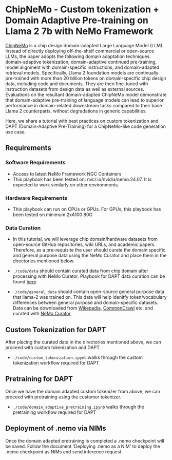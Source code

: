 # ChipNeMo - Custom tokenization + Domain Adaptive Pre-training on Llama 2 7b with NeMo Framework

[ChipNeMo](https://arxiv.org/pdf/2311.00176) is a chip design domain-adapted Large Language Model (LLM). Instead of directly deploying off-the-shelf commercial or open-source LLMs, the paper adopts the following domain adaptation techniques: domain-adaptive tokenization, domain-adaptive continued pre-training, model alignment with domain-specific instructions, and domain-adapted retrieval models. Specifically, Llama 2 foundation models are continually pre-trained with more than 20 billion tokens on domain-specific chip design data, including code and documents. They are then fine-tuned with instruction datasets from design data as well as external sources. Evaluations on the resultant domain-adapted ChipNeMo model demonstrate that domain-adaptive pre-training of language models can lead to superior performance in domain-related downstream tasks compared to their base Llama 2 counterparts, without degradations in generic capabilities.

Here, we share a tutorial with best practices on custom tokenization and DAPT (Domain-Adaptive Pre-Training) for a ChipNeMo-like code generation use case.

## Requirements

### Software Requirements
* Access to latest NeMo Framework NGC Containers
* This playbook has been tested on: nvcr.io/nvidia/nemo:24.07. It is expected to work similarly on other environments.

### Hardware Requirements
* This playbook can run on CPUs or GPUs. For GPUs, this playbook has been tested on minimum 2xA100 80G

### Data Curation

* In this tutorial, we will leverage chip domain/hardware datasets from open-source GitHub repositories, wiki URLs, and academic papers. Therefore, as a pre-requisite the user should curate the domain specific and general purpose data using the NeMo Curator and place them in the directories mentioned below. 

* `./code/data` should contain curated data from chip domain after processing with NeMo Curator. Playbook for DAPT data curation can be found [here](https://github.com/NVIDIA/NeMo-Curator/tree/main/tutorials/dapt-curation)

* `./code/general_data` should contain open-source general purpose data that llama-2 was trained on. This data will help idenitfy token/vocabulary differences between general purpose and domain-specific datasets. Data can be downloaded from [Wikepedia](https://huggingface.co/datasets/legacy-datasets/wikipedia), [CommonCrawl](https://data.commoncrawl.org/) etc. and curated with [NeMo Curator](https://github.com/NVIDIA/NeMo-Curator/tree/main/tutorials/single_node_tutorial)


## Custom Tokenization for DAPT

After placing the curated data in the directories mentioned above, we can proceed with custom tokenization and DAPT. 

* `./code/custom_tokenization.ipynb` walks through the custom tokenization workflow required for DAPT 

## Pretraining for DAPT

Once we have the domain adapted custom tokenizer from above, we can proceed with pretraining using the customer tokenizer.

* `./code/domain_adaptive_pretraining.ipynb` walks through the pretraining workflow required for DAPT 

## Deployment of .nemo via NIMs

Once the domain adapted pretraining is completed a .nemo checkpoint will be saved. Follow the document 'Deploying .nemo as a NIM' to deploy the .nemo checkpoint as NIMs and send inference request. 
